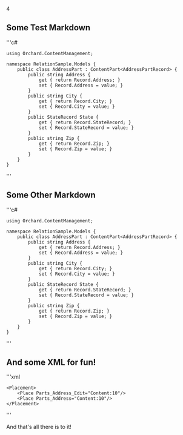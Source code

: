 4

## Some Test Markdown

'''c#
    
    using Orchard.ContentManagement;
    
    namespace RelationSample.Models {
        public class AddressPart : ContentPart<AddressPartRecord> {
            public string Address {
                get { return Record.Address; }
                set { Record.Address = value; }
            }
            public string City {
                get { return Record.City; }
                set { Record.City = value; }
            }
            public StateRecord State {
                get { return Record.StateRecord; }
                set { Record.StateRecord = value; }
            }
            public string Zip {
                get { return Record.Zip; }
                set { Record.Zip = value; }
            }
        }
    }


'''


## Some Other Markdown


'''c#
	
	using Orchard.ContentManagement;
	
	namespace RelationSample.Models {
		public class AddressPart : ContentPart<AddressPartRecord> {
			public string Address {
				get { return Record.Address; }
				set { Record.Address = value; }
			}
			public string City {
				get { return Record.City; }
				set { Record.City = value; }
			}
			public StateRecord State {
				get { return Record.StateRecord; }
				set { Record.StateRecord = value; }
			}
			public string Zip {
				get { return Record.Zip; }
				set { Record.Zip = value; }
			}
		}
	}
'''

## And some XML for fun!

'''xml
	
	<Placement>
		<Place Parts_Address_Edit="Content:10"/>
		<Place Parts_Address="Content:10"/>
	</Placement>
'''

And that's all there is to it!